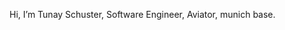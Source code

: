Hi, I’m Tunay Schuster, Software Engineer, Aviator, munich base.

<!---
tunayio/tunayio is a ✨ special ✨ repository because its `README.md` (this file) appears on your GitHub profile.
You can click the Preview link to take a look at your changes.
--->
